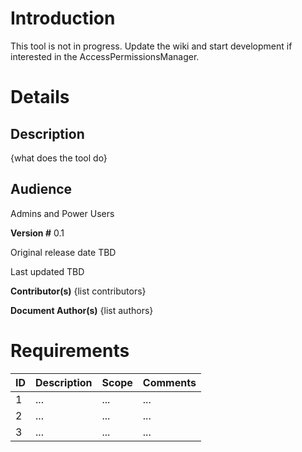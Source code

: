 # Introduction #
This tool is not in progress. Update the wiki and start development if interested in the AccessPermissionsManager.

# Details #

## Description ##
{what does the tool do}

## Audience ##
Admins and Power Users

**Version #**
0.1

Original release date
TBD

Last updated
TBD

**Contributor(s)**
{list contributors}

**Document Author(s)**
{list authors}

# Requirements #
| ID | Description | Scope | Comments |
|:---|:------------|:------|:---------|
| 1 | ... | ... | ... |
| 2 | ... | ... | ... |
| 3 | ... | ... | ... |